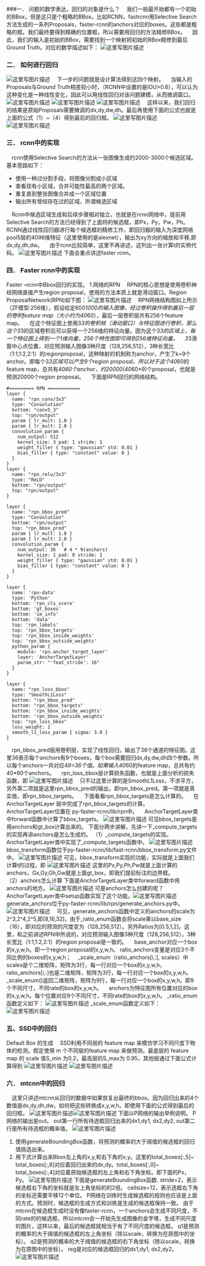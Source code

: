 ﻿###一．	问题的数学表达，回归的对象是什么？
&#8195;我们一般最开始都有一个初始的BBox，但是这只是个粗略的BBox。比如RCNN，fastrcnn用Selective Search方法生成的一系列Proposals，faster-rcnn的anchors对应的boxes。这些都是粗略的框。我们最终要得到精确的位置框，所以需要用回归的方法精修BBox。
&#8195;因此，我们的输入是初始的BBox，需要找到一个映射把初始的BBox精修到最后Ground Truth。对应的数学描述如下：
![这里写图片描述](https://img-blog.csdn.net/20180404094648496?watermark/2/text/aHR0cHM6Ly9ibG9nLmNzZG4ubmV0L2JhaWR1XzI2Nzg4OTUx/font/5a6L5L2T/fontsize/400/fill/I0JBQkFCMA==/dissolve/70)
### 二．	如何进行回归
![这里写图片描述](https://img-blog.csdn.net/20180404094732962?watermark/2/text/aHR0cHM6Ly9ibG9nLmNzZG4ubmV0L2JhaWR1XzI2Nzg4OTUx/font/5a6L5L2T/fontsize/400/fill/I0JBQkFCMA==/dissolve/70)
&#8195;下一步的问题就是设计算法得到这四个映射。
&#8195;当输入的Proposals与Ground Truth相差较小时，（RCNN中设置的是IOU>0.6），可以认为这种变化是一种线性变化，因此可以用线性回归对该问题建模，从而微调窗口。
![这里写图片描述](https://img-blog.csdn.net/2018040409490962?watermark/2/text/aHR0cHM6Ly9ibG9nLmNzZG4ubmV0L2JhaWR1XzI2Nzg4OTUx/font/5a6L5L2T/fontsize/400/fill/I0JBQkFCMA==/dissolve/70)
![这里写图片描述](https://img-blog.csdn.net/20180404094924635?watermark/2/text/aHR0cHM6Ly9ibG9nLmNzZG4ubmV0L2JhaWR1XzI2Nzg4OTUx/font/5a6L5L2T/fontsize/400/fill/I0JBQkFCMA==/dissolve/70)
![这里写图片描述](https://img-blog.csdn.net/20180404094941442?watermark/2/text/aHR0cHM6Ly9ibG9nLmNzZG4ubmV0L2JhaWR1XzI2Nzg4OTUx/font/5a6L5L2T/fontsize/400/fill/I0JBQkFCMA==/dissolve/70)
&#8195;这样以来，我们回归的结果是原始Proposals需要微调的dx,dy,dw,dh。最后再使用下面的公式也就是上面的公式（1）~（4）得到最后的回归框。
![这里写图片描述](https://img-blog.csdn.net/20180404095133273?watermark/2/text/aHR0cHM6Ly9ibG9nLmNzZG4ubmV0L2JhaWR1XzI2Nzg4OTUx/font/5a6L5L2T/fontsize/400/fill/I0JBQkFCMA==/dissolve/70)![这里写图片描述](https://img-blog.csdn.net/20180404095145513?watermark/2/text/aHR0cHM6Ly9ibG9nLmNzZG4ubmV0L2JhaWR1XzI2Nzg4OTUx/font/5a6L5L2T/fontsize/400/fill/I0JBQkFCMA==/dissolve/70)
### 三．	rcnn中的实现
&#8195;rcnn使用Selective Search的方法从一张图像生成约2000-3000个候选区域。基本思路如下： 
- 使用一种过分割手段，将图像分割成小区域 
- 查看现有小区域，合并可能性最高的两个区域。
- 重复直到整张图像合并成一个区域位置 
- 输出所有曾经存在过的区域，所谓候选区域

&#8195;Rcnn中候选区域生成和后续步骤相对独立，也就是在rcnn网络中，提前用Selective Search的方法已经得到了上面将的候选框，即Px，Py，Pw，Ph。RCNN通过线性回归器进行每个候选框的精修工作，即回归器的输入为深度网络pool5层的4096维特征（这里使用的是alexnet），输出为xy方向的缩放和平移,即dx,dy,dh,dw。
&#8195;由于rcnn比较简单，这里不再讲述，这列出一张计算t的实例代码。
![这里写图片描述](https://img-blog.csdn.net/20180404095343288?watermark/2/text/aHR0cHM6Ly9ibG9nLmNzZG4ubmV0L2JhaWR1XzI2Nzg4OTUx/font/5a6L5L2T/fontsize/400/fill/I0JBQkFCMA==/dissolve/70)
下面会重点讲述faster rcnn。
### 四．	Faster rcnn中的实现
Faster –rcnn中Bbox回归的实现。
1.网络的RPN
&#8195;RPN的核心思想是使用卷积神经网络直接产生region proposal，使用的方法本质上就是滑动窗口。Region ProposalNetwork(RPN)如下图：
![这里写图片描述](https://img-blog.csdn.net/20180404095517945?watermark/2/text/aHR0cHM6Ly9ibG9nLmNzZG4ubmV0L2JhaWR1XzI2Nzg4OTUx/font/5a6L5L2T/fontsize/400/fill/I0JBQkFCMA==/dissolve/70)
&#8195;RPN网络结构图如上所示（ZF模型:256维），假设给定600*1000的输入图像，经过卷积操作得到最后一层的卷积feature map（大小约为40*60），最后一层卷积层共有256个feature map。
&#8195;在这个特征图上使用3*3的卷积核（滑动窗口）与特征图进行卷积，那么这个3*3的区域卷积后可以获得一个256维的特征向量。因为这个3*3的区域上，每一个特征图上得到一个1维向量，256个特性图即可得到256维特征向量。
&#8195;3*3滑窗中心点位置，对应预测输入图像3种尺度（128,256,512），3种长宽比（1:1,1:2,2:1）的regionproposal，这种映射的机制称为anchor，产生了k=9个anchor。即每个3*3区域可以产生9个region proposal。所以对于这个40*60的feature map，总共有40*60个anchor，约20000(40*60*9)个proposal，也就是预测20000个region proposal。
&#8195;下面是RPN回归的网络结构。

```
#========= RPN ============
layer {
  name: "rpn_conv/3x3"
  type: "Convolution"
  bottom: "conv5_3"
  top: "rpn/output"
  param { lr_mult: 1.0 }
  param { lr_mult: 2.0 }
  convolution_param {
    num_output: 512
    kernel_size: 3 pad: 1 stride: 1
    weight_filler { type: "gaussian" std: 0.01 }
    bias_filler { type: "constant" value: 0 }
  }
}
layer {
  name: "rpn_relu/3x3"
  type: "ReLU"
  bottom: "rpn/output"
  top: "rpn/output"
}

layer {
  name: "rpn_bbox_pred"
  type: "Convolution"
  bottom: "rpn/output"
  top: "rpn_bbox_pred"
  param { lr_mult: 1.0 }
  param { lr_mult: 2.0 }
  convolution_param {
    num_output: 36   # 4 * 9(anchors)
    kernel_size: 1 pad: 0 stride: 1
    weight_filler { type: "gaussian" std: 0.01 }
    bias_filler { type: "constant" value: 0 }
  }
}

layer {
  name: 'rpn-data'
  type: 'Python'
  bottom: 'rpn_cls_score'
  bottom: 'gt_boxes'
  bottom: 'im_info'
  bottom: 'data'
  top: 'rpn_labels'
  top: 'rpn_bbox_targets'
  top: 'rpn_bbox_inside_weights'
  top: 'rpn_bbox_outside_weights'
  python_param {
    module: 'rpn.anchor_target_layer'
    layer: 'AnchorTargetLayer'
    param_str: "'feat_stride': 16"
  }
}

layer {
  name: "rpn_loss_bbox"
  type: "SmoothL1Loss"
  bottom: "rpn_bbox_pred"
  bottom: "rpn_bbox_targets"
  bottom: 'rpn_bbox_inside_weights'
  bottom: 'rpn_bbox_outside_weights'
  top: "rpn_loss_bbox"
  loss_weight: 1
  smooth_l1_loss_param { sigma: 3.0 }
}

```
&#8195;rpn_bbox_pred层用卷积层，实现了线性回归，输出了36个通道的特征图。这里36表示每个anchors有9个boxes，每个box需要回归dx,dy,dw,dh四个参数。所以每个anchors一共对应4*9=36个值。如果输入40*60的feature map，总共有约40*60个anchors。
&#8195;rpn_loss_bbox层计算损失函数，也就是上面分析的损失函数，即
![这里写图片描述](https://img-blog.csdn.net/20180404095946251?watermark/2/text/aHR0cHM6Ly9ibG9nLmNzZG4ubmV0L2JhaWR1XzI2Nzg4OTUx/font/5a6L5L2T/fontsize/400/fill/I0JBQkFCMA==/dissolve/70)
&#8195;只不过这里计算的是SmoothL1Loss，不求平方，另外第二项就是这里rpn_bbox_pred的输出，即rpn_bbox_pred。第一项就是真实值，即rpn_bbox_targets。
&#8195;下面看看rpn_bbox_targets是怎么计算的。
&#8195;在AnchorTargetLayer 层中完成了rpn_bbox_targets的计算。
&#8195;AnchorTargetLayer位置在 py-faster-rcnn/lib/rpn中。
&#8195;AnchorTargetLayer类中forward函数中计算了bbox_targets。
![这里写图片描述](https://img-blog.csdn.net/20180404100115378?watermark/2/text/aHR0cHM6Ly9ibG9nLmNzZG4ubmV0L2JhaWR1XzI2Nzg4OTUx/font/5a6L5L2T/fontsize/400/fill/I0JBQkFCMA==/dissolve/70)
可见bbox_targets是用anchors和gt_box计算出来的。
下面分两步讲解，先讲一下_compute_targets的实现再讲anchors是怎么生成的。
（1）_compute_targets的实现。
AnchorTargetLayer类中实现了_compute_targets函数中。
![这里写图片描述](https://img-blog.csdn.net/2018040410015120?watermark/2/text/aHR0cHM6Ly9ibG9nLmNzZG4ubmV0L2JhaWR1XzI2Nzg4OTUx/font/5a6L5L2T/fontsize/400/fill/I0JBQkFCMA==/dissolve/70)
bbox_transform函数位于py-faster-rcnn/lib/fast-rcnn/bbox_transform.py文件中。
![这里写图片描述](https://img-blog.csdn.net/20180404100243172?watermark/2/text/aHR0cHM6Ly9ibG9nLmNzZG4ubmV0L2JhaWR1XzI2Nzg4OTUx/font/5a6L5L2T/fontsize/400/fill/I0JBQkFCMA==/dissolve/70)
可见，bbox_transform实现的功能，实际就是上面我们计算t的过程，即
![这里写图片描述](https://img-blog.csdn.net/20180404100307708?watermark/2/text/aHR0cHM6Ly9ibG9nLmNzZG4ubmV0L2JhaWR1XzI2Nzg4OTUx/font/5a6L5L2T/fontsize/400/fill/I0JBQkFCMA==/dissolve/70)
这里的Px,Py,Ph,Pw就是上面计算的anchors，Gx,Gy,Gh,Gw就是上面gt_box，即我们提前标注的边界框。  
（2）anchors怎么计算
下面是AnchorTargetLayer类中forward函数中用anchors的地方。
![这里写图片描述](https://img-blog.csdn.net/20180404100450922?watermark/2/text/aHR0cHM6Ly9ibG9nLmNzZG4ubmV0L2JhaWR1XzI2Nzg4OTUx/font/5a6L5L2T/fontsize/400/fill/I0JBQkFCMA==/dissolve/70)
可是anchors怎么创建的呢？AnchorTargetLayer类中setup函数实现了这个功能。![这里写图片描述](https://img-blog.csdn.net/20180404100511229?watermark/2/text/aHR0cHM6Ly9ibG9nLmNzZG4ubmV0L2JhaWR1XzI2Nzg4OTUx/font/5a6L5L2T/fontsize/400/fill/I0JBQkFCMA==/dissolve/70)
generate_anchors位于py-faster-rcnn/lib/rpn/generate_anchors.py中。![这里写图片描述](https://img-blog.csdn.net/20180404100539782?watermark/2/text/aHR0cHM6Ly9ibG9nLmNzZG4ubmV0L2JhaWR1XzI2Nzg4OTUx/font/5a6L5L2T/fontsize/400/fill/I0JBQkFCMA==/dissolve/70)
&#8195;可见，generate_anchors函数中定义的anchors的scale为2^3,2^4,2^5,即[8,16,32]，由于_ratio_enum函数会将scale乘以base_size（16），即对应的预测的尺度变为（128,256,512）。另外Ratios为[0.5,1,2]。这里，和之前讲述RPN中所说的，对应预测输入图像3种尺度（128,256,512），3种长宽比（1:1,1:2,2:1）的region proposal是一致的。
&#8195;base_anchor对应一个box的x,y,w,h。即一个region proposal的x,y,w,h。
ratio_anchors变量是对应3个不同比例的boxes的x,y,w,h；
&#8195;_scale_enum（ratio_anchors[i,:], scales）中scales是个二维矩阵，矩阵为3行，每一行对应一个box的x,y,w,h，ratio_anchors[i,:]也是二维矩阵，矩阵为3行，每一行对应一个box的x,y,w,h。_scale_enum()返回二维矩阵，矩阵为9行，每一行对应一个box的x,y,w,h。即9个不同尺寸，不同rate的box的x,y,w,h。
&#8195;anchors为特征图所有位置对应的box的x,y,w,h。每个位置对应9个不同尺寸，不同rate的box的x,y,w,h。
_ratio_enum函数定义如下：
![这里写图片描述](https://img-blog.csdn.net/20180404101040580?watermark/2/text/aHR0cHM6Ly9ibG9nLmNzZG4ubmV0L2JhaWR1XzI2Nzg4OTUx/font/5a6L5L2T/fontsize/400/fill/I0JBQkFCMA==/dissolve/70)
_scale_enum函数定义如下：
![这里写图片描述](https://img-blog.csdn.net/20180404101130427?watermark/2/text/aHR0cHM6Ly9ibG9nLmNzZG4ubmV0L2JhaWR1XzI2Nzg4OTUx/font/5a6L5L2T/fontsize/400/fill/I0JBQkFCMA==/dissolve/70)
### 五、SSD中的回归
Default Box 的生成
&#8195;SSD利用不同层的 feature map 来模仿学习不同尺度下物体的检测。假定使用 m 个不同层的feature map 来做预测，最底层的 feature map 的 scale 值S_min 为0.2，最高层的S_max为 0.95，其他层通过下面公式计算得到
![这里写图片描述](https://img-blog.csdn.net/20180404101539590?watermark/2/text/aHR0cHM6Ly9ibG9nLmNzZG4ubmV0L2JhaWR1XzI2Nzg4OTUx/font/5a6L5L2T/fontsize/400/fill/I0JBQkFCMA==/dissolve/70)
![这里写图片描述](https://img-blog.csdn.net/20180404101626881?watermark/2/text/aHR0cHM6Ly9ibG9nLmNzZG4ubmV0L2JhaWR1XzI2Nzg4OTUx/font/5a6L5L2T/fontsize/400/fill/I0JBQkFCMA==/dissolve/70)
### 六．	mtcnn中的回归
&#8195;这里只讲述mtcnn从回归的数据中如果恢复出最终的bbox。因为回归出来的4个数值是dx,dy,dh,dw。如何把这些转换成x,y,w,h。即使用下面的公式得到最后的回归框。
![这里写图片描述](https://img-blog.csdn.net/20180404101759996?watermark/2/text/aHR0cHM6Ly9ibG9nLmNzZG4ubmV0L2JhaWR1XzI2Nzg4OTUx/font/5a6L5L2T/fontsize/400/fill/I0JBQkFCMA==/dissolve/70)![这里写图片描述](https://img-blog.csdn.net/20180404101811684?watermark/2/text/aHR0cHM6Ly9ibG9nLmNzZG4ubmV0L2JhaWR1XzI2Nzg4OTUx/font/5a6L5L2T/fontsize/400/fill/I0JBQkFCMA==/dissolve/70)
下面以P网络的输出举例说明。
P网络的输出是out。
out第一行所有待选框回归出来的dx1,dy1, dx2,dy2, 
out第二行是所有待选框的概率值。
![这里写图片描述](https://img-blog.csdn.net/2018040410183718?watermark/2/text/aHR0cHM6Ly9ibG9nLmNzZG4ubmV0L2JhaWR1XzI2Nzg4OTUx/font/5a6L5L2T/fontsize/400/fill/I0JBQkFCMA==/dissolve/70)
1.	使用generateBoundingBox函数，将预测的概率的大于阈值的候选框的回归值挑选出来。
2.	用下式计算出来Bbox左上角的x,y,和右下角的x,y。这里的total_boxes[:,5]~ total_boxes[:,8]对应着回归出来的dx,dy。total_boxes[:,0]~ total_boxes[:,4]对应着原始候选框的左上角和右下角坐标。即下面的Px，Py。
![这里写图片描述](https://img-blog.csdn.net/20180404101919898?watermark/2/text/aHR0cHM6Ly9ibG9nLmNzZG4ubmV0L2JhaWR1XzI2Nzg4OTUx/font/5a6L5L2T/fontsize/400/fill/I0JBQkFCMA==/dissolve/70)
下面是generateBoundingBox函数. 
stride=2，表示候选框右下角的坐标就是左上角坐标的的2倍。
cellsize=12，表示选框右下角的坐标还需要平移12个单位。
P网络在训练时生成候选框的规则也应该是上面的方式。预测时，候选框的生成方式和训练是生成的候选框保持一致。
 由于mtcnn在候选框生成时没有像faster-rcnn，一个anchors会生成不同尺度，不同rate的的候选框，所以mtcnn会一开始先生成图像的金字塔，生成不同尺度的图片，这样以来，最后的候选框就相当于有了不同尺度的候选框。
q1是预测的概率的大于阈值的候选框的左上角坐标（除以scale，转换为在原图中的坐标）。
q2是预测的概率的大于阈值的候选框的右下角坐标（除以scale，转换为在原图中的坐标）。
reg是对应的候选框回归的dx1,dy1, dx2,dy2。
![这里写图片描述](https://img-blog.csdn.net/20180404102003472?watermark/2/text/aHR0cHM6Ly9ibG9nLmNzZG4ubmV0L2JhaWR1XzI2Nzg4OTUx/font/5a6L5L2T/fontsize/400/fill/I0JBQkFCMA==/dissolve/70)